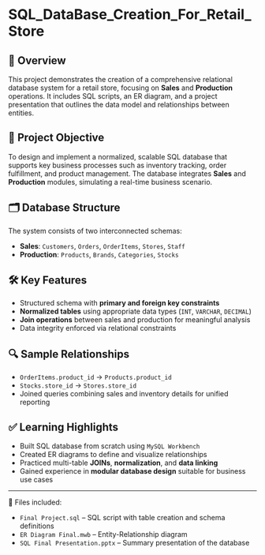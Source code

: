 # SQL_DataBase_Creation_For_Retail_Store

## 📌 Overview  
This project demonstrates the creation of a comprehensive relational database system for a retail store, focusing on **Sales** and **Production** operations. It includes SQL scripts, an ER diagram, and a project presentation that outlines the data model and relationships between entities.

## 🎯 Project Objective  
To design and implement a normalized, scalable SQL database that supports key business processes such as inventory tracking, order fulfillment, and product management. The database integrates **Sales** and **Production** modules, simulating a real-time business scenario.

## 🗂️ Database Structure  
The system consists of two interconnected schemas:
- **Sales**: `Customers`, `Orders`, `OrderItems`, `Stores`, `Staff`
- **Production**: `Products`, `Brands`, `Categories`, `Stocks`

## 🛠️ Key Features  
- Structured schema with **primary and foreign key constraints**  
- **Normalized tables** using appropriate data types (`INT`, `VARCHAR`, `DECIMAL`)  
- **Join operations** between sales and production for meaningful analysis  
- Data integrity enforced via relational constraints

## 🔍 Sample Relationships  
- `OrderItems.product_id` → `Products.product_id`  
- `Stocks.store_id` → `Stores.store_id`  
- Joined queries combining sales and inventory details for unified reporting

## ✅ Learning Highlights  
- Built SQL database from scratch using `MySQL Workbench`  
- Created ER diagrams to define and visualize relationships  
- Practiced multi-table **JOINs**, **normalization**, and **data linking**  
- Gained experience in **modular database design** suitable for business use cases

---

📂 Files included:
- `Final Project.sql` – SQL script with table creation and schema definitions  
- `ER Diagram Final.mwb` – Entity-Relationship diagram  
- `SQL Final Presentation.pptx` – Summary presentation of the database

